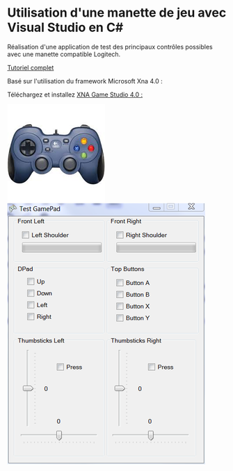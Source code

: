 # Utilisation d'une manette de jeu avec Visual Studio en C# #
Réalisation d'une application de test des principaux contrôles possibles avec une manette compatible Logitech.

[Tutoriel complet](http://silanus.fr/sin/?p=749 "http://silanus.fr/sin/?p=749")

Basé sur l'utilisation du framework Microsoft Xna 4.0 :

Téléchargez et installez [XNA Game Studio 4.0 :](https://www.microsoft.com/en-us/download/details.aspx?id=23714 "https://www.microsoft.com/en-us/download/details.aspx?id=23714") 

![GamepadLogitech](gamepad.jpg)
![testWindowsPad](testGamepad.png)

